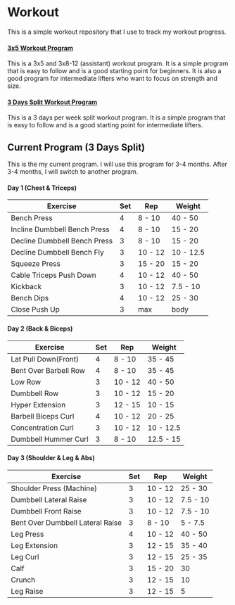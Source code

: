 # Workout

This is a simple workout repository that I use to track my workout progress.

#### [3x5 Workout Program](3x5.md)

This is a 3x5 and 3x8-12 (assistant) workout program. It is a simple program that is easy to follow and is a good starting point for beginners. It is also a good program for intermediate lifters who want to focus on strength and size.

#### [3 Days Split Workout Program](3-days-split.md)

This is a 3 days per week split workout program. It is a simple program that is easy to follow and is a good starting point for intermediate lifters.

## Current Program (3 Days Split)

This is the my current program. I will use this program for 3-4 months. After 3-4 months, I will switch to another program.


#### Day 1 (Chest & Triceps)

| Exercise                     | Set | Rep     | Weight    |
| ---------------------------- | --- | ------- | --------- |
| Bench Press                  | 4   | 8 - 10  | 40 - 50   |
| Incline Dumbbell Bench Press | 4   | 8 - 10  | 15 - 20   |
| Decline Dumbbell Bench Press | 3   | 8 - 10  | 15 - 20   |
| Decline Dumbbell Bench Fly   | 3   | 10 - 12 | 10 - 12.5 |
| Squeeze Press                | 3   | 15 - 20 | 15 - 20   |
| Cable Triceps Push Down      | 4   | 10 - 12 | 40 - 50   |
| Kickback                     | 3   | 10 - 12 | 7.5 - 10  |
| Bench Dips                   | 4   | 10 - 12 | 25 - 30   |
| Close Push Up                | 3   | max     | body      |

#### Day 2 (Back & Biceps)

| Exercise              | Set | Rep     | Weight    |
| --------------------- | --- | ------- | --------- |
| Lat Pull Down(Front)  | 4   | 8 - 10  | 35 - 45   |
| Bent Over Barbell Row | 4   | 8 - 10  | 35 - 45   |
| Low Row               | 3   | 10 - 12 | 40 - 50   |
| Dumbbell Row          | 3   | 10 - 12 | 15 - 20   |
| Hyper Extension       | 3   | 12 - 15 | 10 - 15   |
| Barbell Biceps Curl   | 4   | 10 - 12 | 20 - 25   |
| Concentration Curl    | 3   | 10 - 12 | 10 - 12.5 |
| Dumbbell Hummer Curl  | 3   | 8 - 10  | 12.5 - 15 |

#### Day 3 (Shoulder & Leg & Abs)

| Exercise                         | Set | Rep     | Weight   |
| -------------------------------- | --- | ------- | -------- |
| Shoulder Press (Machine)         | 3   | 10 - 12 | 25 - 30  |
| Dumbbell Lateral Raise           | 3   | 10 - 12 | 7.5 - 10 |
| Dumbbell Front Raise             | 3   | 10 - 12 | 7.5 - 10 |
| Bent Over Dumbbell Lateral Raise | 3   | 8 - 10  | 5 - 7.5  |
| Leg Press                        | 4   | 10 - 12 | 40 - 50  |
| Leg Extension                    | 3   | 12 - 15 | 35 - 40  |
| Leg Curl                         | 3   | 12 - 15 | 25 - 35  |
| Calf                             | 3   | 15 - 20 | 30       |
| Crunch                           | 3   | 12 - 15 | 10       |
| Leg Raise                        | 3   | 12 - 15 | 5        |
